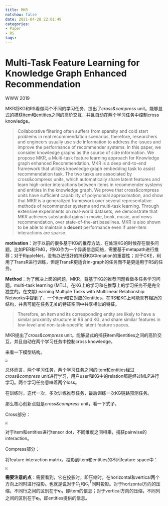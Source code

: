 ```yaml
---
title: MKR
notshow: false
date: 2021-04-28 22:01:49
categories:
- Paper
- RS
tags:
---
```


# Multi-Task Feature Learning for Knowledge Graph Enhanced Recommendation

WWW 2019

MKR将KG和RS看做两个不同的学习任务，提出了*cross&compress* unit。能够显式的捕获item和entities之间的高阶交互，并且自动在两个学习任务中控制cross knowledge。

<!--more-->

> Collaborative filtering often suffers from sparsity and cold start problems in real recommendation scenarios, therefore, researchers and engineers usually use side information to address the issues and improve the performance of recommender systems. In this paper, we consider knowledge graphs as the source of side information. We propose MKR, a Multi-task feature learning approach for Knowledge graph enhanced Recommendation. MKR is a deep end-to-end framework that utilizes knowledge graph embedding task to assist recommendation task. The two tasks are associated by cross&compress units, which automatically share latent features and learn high-order interactions between items in recommender systems and entities in the knowledge graph. We prove that cross&compress units have sufficient capability of polynomial approximation, and show that MKR is a generalized framework over several representative methods of recommender systems and multi-task learning. Through extensive experiments on real-world datasets, we demonstrate that MKR achieves substantial gains in movie, book, music, and news recommendation, over state-of-the-art baselines. MKR is also shown to be able to maintain a **decent** performance even if user-item interactions are sparse.

**motivation**：对于以前的很多基于KG的推荐方法，在处理KG的时候存在很多问题。比如PER和FMG，将KG作为一个异质信息网络，需要基于metapath进行推荐；对于RippleNet，没有办法很好的捕获KG中relation的重要性；对于CKE，利用了TransR进行训练，但是TransR更适合in-graph的任务而不是更适用于RS的任务。

**Method**：为了解决上面的问题，MKR，将基于KG的推荐问题看做多任务学习问题。multi-task learning (MTL)。在KG上的学习和在推荐上的学习任务不是完全独立的。在文献Learning Multiple Tasks with Multilinear Relationship Networks中提到了，一个item和它对应的entities，在RS和KG上可能具有相近的结构，并且可能在任务无关的特征空间中共享相似的特征。

> Therefore, an item and its corresponding entity are likely to have a similar proximity structure in RS and KG, and share similar features in low-level and non-task-specific latent feature spaces.

MKR提出了*cross&compress* unit。能够显式的捕获item和entities之间的高阶交互，并且自动在两个学习任务中控制cross knowledge。

来看一下模型结构。

<img src="https://lxy-blog-pics.oss-cn-beijing.aliyuncs.com/asssets/image-20210502182518838.png" style="zoom:50%;" />

总体而言，两个学习任务，两个学习任务之间的item和entities经过*cross&compress* unit进行学习，用户user和KG中的relation都是经过MLP进行学习。两个学习任务意味着两个loss。

在训练时，迭代一次，多次训练推荐任务，最后训练一次KG链路预测任务。

那么核心创新点就是*cross&compress* unit，看一下式子。

Cross部分：

<img src="https://lxy-blog-pics.oss-cn-beijing.aliyuncs.com/asssets/image-20210502182833566.png" style="zoom:50%;" />

对于item和entities进行tensor dot，不同维度之间相乘，捕获pairwise的interaction。

Compress部分：

将feature interaction matrix，投影到item和entities的不同feature space中：

<img src="https://lxy-blog-pics.oss-cn-beijing.aliyuncs.com/asssets/image-20210502183100668.png" style="zoom:50%;" />

**需要注意的点**：需要看到，它在投影时，即压缩时，在horizontal和vertical两个方向上同时进行投影。也就是说对于$C_L$和$C_l^T$同时投影。对于horizontal方向的压缩，不同行之间的区别在于$\mathbf{v}_l$，即item的信息；对于vertical方向的压缩，不同列之间的区别在于$\mathbf{e}_l$，即entities提供的信息。

